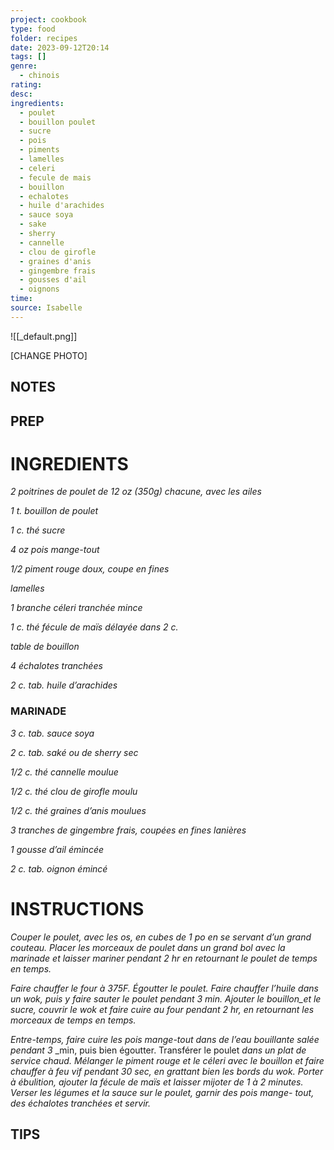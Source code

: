 ```yaml
---
project: cookbook
type: food
folder: recipes
date: 2023-09-12T20:14
tags: []
genre:
  - chinois
rating: 
desc: 
ingredients:
  - poulet
  - bouillon poulet
  - sucre
  - pois
  - piments
  - lamelles
  - celeri
  - fecule de mais
  - bouillon
  - echalotes
  - huile d'arachides
  - sauce soya
  - sake
  - sherry
  - cannelle
  - clou de girofle
  - graines d'anis
  - gingembre frais
  - gousses d'ail
  - oignons
time: 
source: Isabelle
---
```


![[_default.png]]

[CHANGE PHOTO]


## NOTES




## PREP


# INGREDIENTS

_2 poitrines de poulet de 12 oz_
_(350g) chacune, avec les ailes_

_1 t. bouillon de poulet_

_1 c. thé sucre_

_4 oz pois mange-tout_

_1/2 piment rouge doux, coupe en fines_

_lamelles_

_1 branche céleri tranchée mince_

_1 c. thé fécule de maïs délayée dans 2 c._

_table de bouillon_

_4 échalotes tranchées_

_2 c. tab. huile d’arachides_


### MARINADE

_3 c. tab. sauce soya_

_2 c. tab. saké ou de sherry sec_

_1/2 c. thé cannelle moulue_

_1/2 c. thé clou de girofle moulu_

_1/2 c. thé graines d’anis moulues_

_3 tranches de gingembre frais,_
_coupées en fines lanières_

_1 gousse d’ail émincée_

_2 c. tab. oignon émincé_



# INSTRUCTIONS

_Couper le poulet, avec les os, en cubes de 1_
_po en se servant d’un grand couteau. Placer_
_les morceaux de poulet dans un grand bol_
_avec la marinade et laisser mariner pendant_
_2 hr en retournant le poulet de temps en_
_temps._

_Faire chauffer le four à 375F. Égoutter le poulet._
_Faire chauffer l’huile dans un wok, puis y faire_
_sauter le poulet pendant 3 min. Ajouter le_
_bouillon_et le sucre, couvrir le wok et faire_
_cuire au four pendant 2 hr, en retournant les_
_morceaux de temps en temps._

_Entre-temps, faire cuire les pois mange-tout_
_dans de l’eau bouillante salée pendant 3_
_min, puis bien égoutter. Transférer le poulet
_dans un plat de service chaud. Mélanger le_
_piment rouge et le céleri avec le bouillon_
_et faire chauffer à feu vif pendant 30 sec,_
_en grattant bien les bords du wok. Porter à_
_ébulition, ajouter la fécule de maïs et laisser_
_mijoter de 1 à 2 minutes. Verser les légumes_
_et la sauce sur le poulet, garnir des pois mange-_
_tout, des échalotes tranchées et servir._



## TIPS



